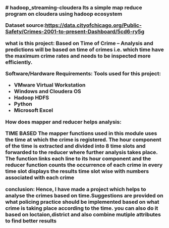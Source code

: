 <h3># hadoop_streaming-cloudera
Its a simple map reduce program on cloudera using hadoop ecosystem

Dataset source:https://data.cityofchicago.org/Public-Safety/Crimes-2001-to-present-Dashboard/5cd6-ry5g

what is this project:
Based on Time of Crime – Analysis and predictions will be based on time of crimes i.e. which time have the maximum crime rates
and needs to be inspected more efficiently. 

Software/Hardware Requirements:
Tools used for this project:

<ul>
  <li>VMware Virtual Workstation</li>
  <li>Windows and Cloudera OS</li>
  <li>Hadoop HDFS</li>
  <li> Python</li>
  <li>Microsoft Excel </li>
</ul>

<strong>How does mapper and reducer helps analysis:</strong>

TIME BASED
The mapper functions used in this module uses the time at which the crime is registered. The hour component of the time 
is extracted and divided into 8 time slots and forwarded to the reducer where further analysis takes place.
The function links each line to its hour component and the reducer function counts the occurrence of each crime in every  
time slot displays the results time slot wise with numbers associated with each crime

<strong>conclusion:</strong>
Hence, I have made a project which helps to analyse the crimes based on time.Suggestions are provided on what policing practice should 
be implemented based on what crime is taking place according to the time.
you can also do it based on loctaion,district and also combine mutiple attributes to find better results

